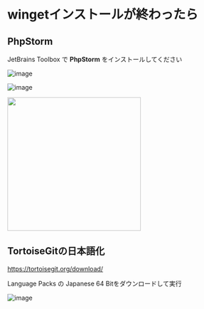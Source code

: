 # wingetインストールが終わったら

## PhpStorm
JetBrains Toolbox で **PhpStorm** をインストールしてください

![image](https://user-images.githubusercontent.com/86991695/135412807-1d8a6b94-ec20-4474-b685-ff7398609d27.png)

![image](https://user-images.githubusercontent.com/86991695/170405658-68a0c7d9-d30f-41a8-ac54-76ad38496324.png)

<img src="https://user-images.githubusercontent.com/86991695/170406003-87f11036-1984-42c0-86bc-d4eae2473641.png" width="300">


## TortoiseGitの日本語化

https://tortoisegit.org/download/

Language Packs の Japanese 64 Bitをダウンロードして実行

![image](https://user-images.githubusercontent.com/86991695/135413293-b4501250-fa94-4b4f-b19a-3be6014eaaa0.png)
